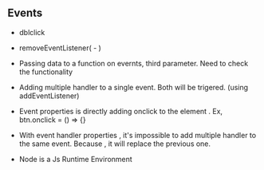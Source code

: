## Events

- dblclick
- removeEventListener( -
  )
- Passing data to a function on evernts, third parameter. Need to check the functionality
- Adding multiple handler to a single event. Both will be trigered. (using addEventListener)
- Event properties is directly adding onclick to the element . Ex, btn.onclick = () => {}
- With event handler properties , it's impossible to add multiple handler to the same event. Because , it will replace the previous one.

- Node is a Js Runtime Environment
